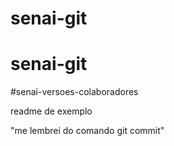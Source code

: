# senai-git
# senai-git
#senai-versoes-colaboradores

readme de exemplo


"me lembrei do comando git commit"